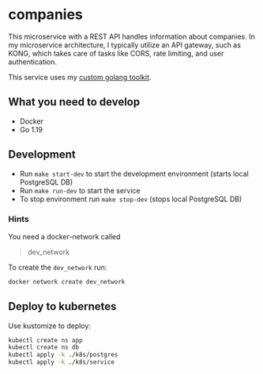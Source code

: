 # companies

This microservice with a REST API handles information about companies. In my microservice architecture, I typically utilize an API gateway, such as KONG, which takes care of tasks like CORS, rate limiting, and user authentication.

This service uses my [custom golang toolkit](https://github.com/tjarkmeyer/golang-toolkit).

## What you need to develop
- Docker
- Go 1.19

## Development
- Run `make start-dev` to start the development environment (starts local PostgreSQL DB)
- Run `make run-dev` to start the service
- To stop environment run `make stop-dev` (stops local PostgreSQL DB)

### Hints
You need a docker-network called

> dev_network

To create the `dev_network` run:

```bash
docker network create dev_network
```

## Deploy to kubernetes
Use kustomize to deploy:
```bash
kubectl create ns app
kubectl create ns db
kubectl apply -k ./k8s/postgres
kubectl apply -k ./k8s/service
```
